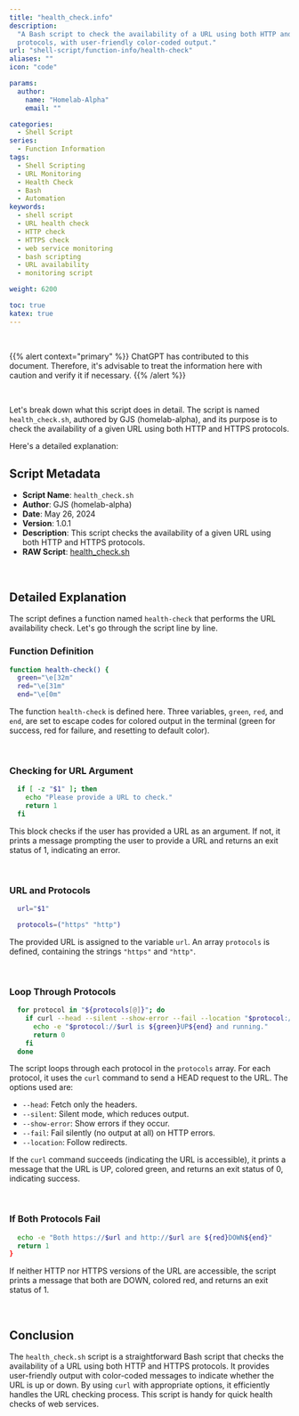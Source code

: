 ```yaml
---
title: "health_check.info"
description:
  "A Bash script to check the availability of a URL using both HTTP and HTTPS
  protocols, with user-friendly color-coded output."
url: "shell-script/function-info/health-check"
aliases: ""
icon: "code"

params:
  author:
    name: "Homelab-Alpha"
    email: ""

categories:
  - Shell Script
series:
  - Function Information
tags:
  - Shell Scripting
  - URL Monitoring
  - Health Check
  - Bash
  - Automation
keywords:
  - shell script
  - URL health check
  - HTTP check
  - HTTPS check
  - web service monitoring
  - bash scripting
  - URL availability
  - monitoring script

weight: 6200

toc: true
katex: true
---
```


<br />

{{% alert context="primary" %}}
ChatGPT has contributed to this document. Therefore, it's advisable to treat the
information here with caution and verify it if necessary. {{% /alert %}}

<br />

Let's break down what this script does in detail. The script is named
`health_check.sh`, authored by GJS (homelab-alpha), and its purpose is to check
the availability of a given URL using both HTTP and HTTPS protocols.

Here's a detailed explanation:

## Script Metadata

- **Script Name**: `health_check.sh`
- **Author**: GJS (homelab-alpha)
- **Date**: May 26, 2024
- **Version**: 1.0.1
- **Description**: This script checks the availability of a given URL using both
  HTTP and HTTPS protocols.
- **RAW Script**: [health_check.sh]

<br />

## Detailed Explanation

The script defines a function named `health-check` that performs the URL
availability check. Let's go through the script line by line.

### Function Definition

```bash
function health-check() {
  green="\e[32m"
  red="\e[31m"
  end="\e[0m"
```

The function `health-check` is defined here. Three variables, `green`, `red`,
and `end`, are set to escape codes for colored output in the terminal (green for
success, red for failure, and resetting to default color).

<br />

### Checking for URL Argument

```bash
  if [ -z "$1" ]; then
    echo "Please provide a URL to check."
    return 1
  fi
```

This block checks if the user has provided a URL as an argument. If not, it
prints a message prompting the user to provide a URL and returns an exit status
of 1, indicating an error.

<br />

### URL and Protocols

```bash
  url="$1"

  protocols=("https" "http")
```

The provided URL is assigned to the variable `url`. An array `protocols` is
defined, containing the strings `"https"` and `"http"`.

<br />

### Loop Through Protocols

```bash
  for protocol in "${protocols[@]}"; do
    if curl --head --silent --show-error --fail --location "$protocol://$url"; then
      echo -e "$protocol://$url is ${green}UP${end} and running."
      return 0
    fi
  done
```

The script loops through each protocol in the `protocols` array. For each
protocol, it uses the `curl` command to send a HEAD request to the URL. The
options used are:

- `--head`: Fetch only the headers.
- `--silent`: Silent mode, which reduces output.
- `--show-error`: Show errors if they occur.
- `--fail`: Fail silently (no output at all) on HTTP errors.
- `--location`: Follow redirects.

If the `curl` command succeeds (indicating the URL is accessible), it prints a
message that the URL is UP, colored green, and returns an exit status of 0,
indicating success.

<br />

### If Both Protocols Fail

```bash
  echo -e "Both https://$url and http://$url are ${red}DOWN${end}"
  return 1
}
```

If neither HTTP nor HTTPS versions of the URL are accessible, the script prints
a message that both are DOWN, colored red, and returns an exit status of 1.

<br />

## Conclusion

The `health_check.sh` script is a straightforward Bash script that checks the
availability of a URL using both HTTP and HTTPS protocols. It provides
user-friendly output with color-coded messages to indicate whether the URL is up
or down. By using `curl` with appropriate options, it efficiently handles the
URL checking process. This script is handy for quick health checks of web
services.

[health_check.sh]:
  https://raw.githubusercontent.com/homelab-alpha/shell-script/main/functions/health_check.sh
